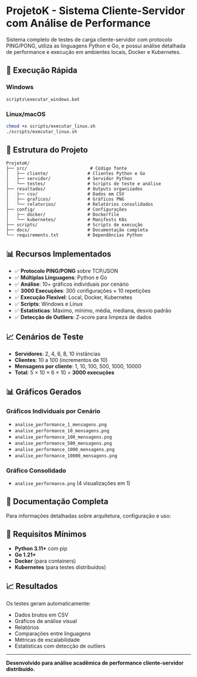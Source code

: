 # ProjetoK - Sistema Cliente-Servidor com Análise de Performance

Sistema completo de testes de carga cliente-servidor com protocolo PING/PONG, utiliza as linguagens Python e Go, e possui análise detalhada de performance e execução em ambientes locais, Docker e Kubernetes.

## 🚀 Execução Rápida

### Windows
```batch
scripts\executar_windows.bat
```

### Linux/macOS
```bash
chmod +x scripts/executar_linux.sh
./scripts/executar_linux.sh
```

## 📁 Estrutura do Projeto

```
ProjetoK/
├── src/                        # Código fonte
│   ├── cliente/               # Clientes Python e Go
│   ├── servidor/              # Servidor Python
│   └── testes/                # Scripts de teste e análise
├── resultados/                # Outputs organizados
│   ├── csv/                   # Dados em CSV
│   ├── graficos/              # Gráficos PNG
│   └── relatorios/            # Relatórios consolidados
├── config/                    # Configurações
│   ├── docker/                # Dockerfile
│   └── kubernetes/            # Manifests K8s
├── scripts/                   # Scripts de execução
├── docs/                      # Documentação completa
└── requirements.txt           # Dependências Python
```

## 📊 Recursos Implementados

- ✅ **Protocolo PING/PONG** sobre TCP/JSON
- ✅ **Múltiplas Linguagens**: Python e Go
- ✅ **Análise**: 10+ gráficos individuais por cenário
- ✅ **3000 Execuções**: 300 configurações × 10 repetições
- ✅ **Execução Flexível**: Local, Docker, Kubernetes
- ✅ **Scripts**: Windows e Linux
- ✅ **Estatísticas**: Máximo, mínimo, média, mediana, desvio padrão
- ✅ **Detecção de Outliers**: Z-score para limpeza de dados

## 📈 Cenários de Teste

- **Servidores**: 2, 4, 6, 8, 10 instâncias
- **Clientes**: 10 a 100 (incrementos de 10)
- **Mensagens por cliente**: 1, 10, 100, 500, 1000, 10000
- **Total**: 5 × 10 × 6 × 10 = **3000 execuções**

## 📊 Gráficos Gerados

### Gráficos Individuais por Cenário
- `analise_performance_1_mensagens.png`
- `analise_performance_10_mensagens.png`
- `analise_performance_100_mensagens.png`
- `analise_performance_500_mensagens.png`
- `analise_performance_1000_mensagens.png`
- `analise_performance_10000_mensagens.png`

### Gráfico Consolidado
- `analise_performance.png` (4 visualizações em 1)

## 📖 Documentação Completa

Para informações detalhadas sobre arquitetura, configuração e uso:

## 🔧 Requisitos Mínimos

- **Python 3.11+** com pip
- **Go 1.21+** 
- **Docker** (para containers)
- **Kubernetes** (para testes distribuídos)

## 📈 Resultados

Os testes geram automaticamente:
- Dados brutos em CSV
- Gráficos de análise visual
- Relatórios
- Comparações entre linguagens
- Métricas de escalabilidade
- Estatísticas com detecção de outliers

---

**Desenvolvido para análise acadêmica de performance cliente-servidor distribuído.**
